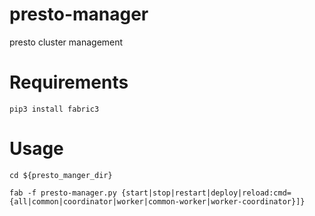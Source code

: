 # presto-manager
presto cluster management

# Requirements
```
pip3 install fabric3
```
# Usage
```
cd ${presto_manger_dir}
```

```
fab -f presto-manager.py {start|stop|restart|deploy|reload:cmd={all|common|coordinator|worker|common-worker|worker-coordinator}]}
```

